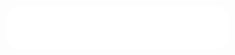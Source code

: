<div style="width: 100%; border-radius: 30px; overflow: hidden;">
  <img src="hi.svg" style="width: 100%; height: 100px; border-radius: 30px;" alt="Click to see the source">
</div>

